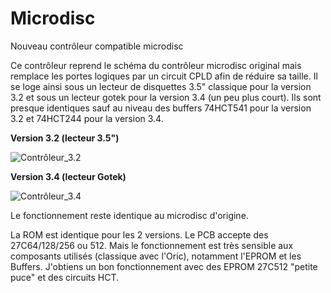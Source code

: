 # Microdisc
Nouveau contrôleur compatible microdisc

Ce contrôleur reprend le schéma du contrôleur microdisc original mais remplace les portes logiques par un circuit CPLD afin de réduire sa taille.
Il se loge ainsi sous un lecteur de disquettes 3.5" classique pour la version 3.2 et sous un lecteur gotek pour la version 3.4 (un peu plus court).
Ils sont presque identiques sauf au niveau des buffers 74HCT541 pour la version 3.2 et 74HCT244 pour la version 3.4.

__Version 3.2 (lecteur 3.5")__

![Contrôleur_3.2](/Vue_pcb_V3.2.jpg?raw=true "Optional Title")


__Version 3.4 (lecteur Gotek)__

![Contrôleur_3.4](/Vue_pcb_V3.4.jpg?raw=true "Optional Title")

Le fonctionnement reste identique au microdisc d'origine.

La ROM est identique pour les 2 versions. Le PCB accepte des 27C64/128/256 ou 512.
Mais le fonctionnement est très sensible aux composants utilisés (classique avec l'Oric), notamment l'EPROM et les Buffers.
J'obtiens un bon fonctionnement avec des EPROM 27C512 "petite puce" et des circuits HCT.
